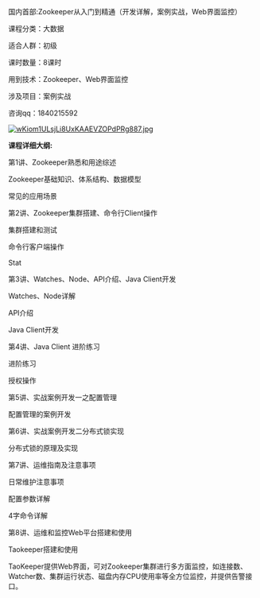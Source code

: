 <p>国内首部:Zookeeper从入门到精通（开发详解，案例实战，Web界面监控）</p>
<p>课程分类：大数据</p>
<p>适合人群：初级</p>
<p>课时数量：8课时</p>
<p>用到技术：Zookeeper、Web界面监控</p>
<p>涉及项目：案例实战</p>
<p>咨询qq：1840215592</p>
<p><a href="http://s3.51cto.com/wyfs02/M00/5B/8F/wKiom1ULsjLi8UxKAAEVZOPdPRg887.jpg" target="_blank"><img onload="if(this.width>650) this.width=650;" src="http://s3.51cto.com/wyfs02/M00/5B/8F/wKiom1ULsjLi8UxKAAEVZOPdPRg887.jpg" title="Zookeeper从入门到精通.jpg" alt="wKiom1ULsjLi8UxKAAEVZOPdPRg887.jpg"></a></p>
<p><strong>课程详细大纲:</strong></p>
<p>第1讲、Zookeeper熟悉和用途综述</p>
<p>Zookeeper基础知识、体系结构、数据模型</p>
<p>常见的应用场景</p>
<p>第2讲、Zookeeper集群搭建、命令行Client操作</p>
<p>集群搭建和测试</p>
<p>命令行客户端操作</p>
<p>Stat</p>
<p>第3讲、Watches、Node、API介绍、Java Client开发</p>
<p>Watches、Node详解</p>
<p>API介绍</p>
<p>Java Client开发</p>
<p>第4讲、Java Client 进阶练习</p>
<p>进阶练习</p>
<p>授权操作</p>
<p>第5讲、实战案例开发一之配置管理</p>
<p>配置管理的案例开发</p>
<p>第6讲、实战案例开发二分布式锁实现</p>
<p>分布式锁的原理及实现</p>
<p>第7讲、运维指南及注意事项</p>
<p>日常维护注意事项</p>
<p>配置参数详解</p>
<p>4字命令详解</p>
<p>第8讲、运维和监控Web平台搭建和使用</p>
<p>Taokeeper搭建和使用</p>
<p>TaoKeeper提供Web界面，可对Zookeeper集群进行多方面监控，如连接数、Watcher数、集群运行状态、磁盘内存CPU使用率等全方位监控，并提供告警接口。</p>
<p><br></p>
